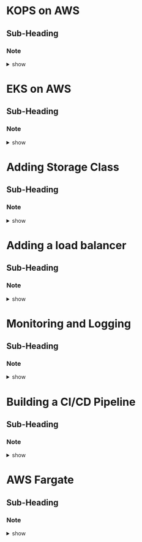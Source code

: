# KOPS on AWS
## Sub-Heading
### Note 

<details><summary>show</summary>
<p>

```bash
Solution here.....
```
</p>
</details>



# EKS on AWS
## Sub-Heading
### Note 

<details><summary>show</summary>
<p>

```bash
Solution here.....
https://medium.com/@shikharsrivastava_14544/amazon-elastic-kubernetes-service-eks-setup-66a4ab49e3a2
```
</p>
</details>




# Adding Storage Class 
## Sub-Heading
### Note 

<details><summary>show</summary>
<p>

```bash
Solution here.....
```
</p>
</details>





# Adding a load balancer
## Sub-Heading
### Note 

<details><summary>show</summary>
<p>

```bash
Solution here.....
```
</p>
</details>




# Monitoring and Logging
## Sub-Heading
### Note 

<details><summary>show</summary>
<p>

```bash
Solution here.....
```
</p>
</details>


# Building a CI/CD Pipeline
## Sub-Heading
### Note 

<details><summary>show</summary>
<p>

```bash
Solution here.....
https://medium.com/swlh/building-the-ci-cd-of-the-future-creating-the-eks-cluster-e4cce4eb3500
```
</p>
</details>




# AWS Fargate
## Sub-Heading
### Note 

<details><summary>show</summary>
<p>

```bash
Solution here.....
```
</p>
</details>

